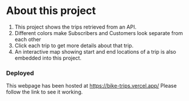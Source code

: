 # About this project

1. This project shows the trips retrieved from an API.
2. Different colors make Subscribers and Customers look separate from each other
3. Click each trip to get more details about that trip.
4. An interactive map showing start and end locations of a trip is also embedded into this project. 

### Deployed
This webpage has been hosted at https://bike-trips.vercel.app/ Please follow the link to see it working.
